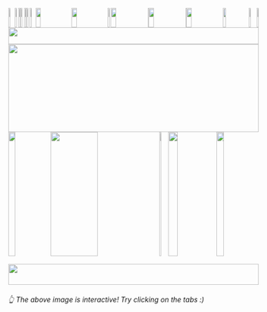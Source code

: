 <picture><img src="https://raw.githubusercontent.com/leonsilicon/leonsilicon/main/generator/generated/000.6d7290b.jpg" height="39" width="2.4822695035460995%"/></picture><a href="#user-36966635-pinned-items-reorder-form"><img src="https://raw.githubusercontent.com/leonsilicon/leonsilicon/main/generator/generated/001.45e0808.jpg" height="39" width="1.4184397163120568%"/></a><picture><img src="https://raw.githubusercontent.com/leonsilicon/leonsilicon/main/generator/generated/002.560fbb9.jpg" height="39" width="0.9456264775413712%"/></picture><a href="#-the-above-image-is-interactive-try-clicking-on-the-tabs-"><img src="https://raw.githubusercontent.com/leonsilicon/leonsilicon/main/generator/generated/003.b02b5b0.jpg" height="39" width="1.4184397163120568%"/></a><picture><img src="https://raw.githubusercontent.com/leonsilicon/leonsilicon/main/generator/generated/004.d4cba37.jpg" height="39" width="0.9456264775413712%"/></picture><a href="https://github.com/leonsilicon/leonsilicon/blob/main/readme.md"><img src="https://raw.githubusercontent.com/leonsilicon/leonsilicon/main/generator/generated/005.43a4f1b.jpg" height="39" width="1.4184397163120568%"/></a><picture><img src="https://raw.githubusercontent.com/leonsilicon/leonsilicon/main/generator/generated/006.33cbce5.jpg" height="39" width="2.2458628841607564%"/></picture><a href="https://leonsilicon.com"><img src="https://raw.githubusercontent.com/leonsilicon/leonsilicon/main/generator/generated/007.8727e1c.jpg" height="39" width="14.420803782505912%"/></a><a href="https://tiktok.com/@leonsilicon"><img src="https://raw.githubusercontent.com/leonsilicon/leonsilicon/main/generator/generated/008.b6b8eb8.jpg" height="39" width="14.420803782505912%"/></a><picture><img src="https://raw.githubusercontent.com/leonsilicon/leonsilicon/main/generator/generated/009.0d70887.jpg" height="39" width="1.1820330969267139%"/></picture><a href="https://instagram.com/leonsilicon"><img src="https://raw.githubusercontent.com/leonsilicon/leonsilicon/main/generator/generated/010.6c98e15.jpg" height="39" width="14.893617021276595%"/></a><picture><img src="https://raw.githubusercontent.com/leonsilicon/leonsilicon/main/generator/generated/011.eb00893.jpg" height="39" width="0.2364066193853428%"/></picture><a href="https://x.com/leonsilicon"><img src="https://raw.githubusercontent.com/leonsilicon/leonsilicon/main/generator/generated/012.60303a9.jpg" height="39" width="14.775413711583923%"/></a><picture><img src="https://raw.githubusercontent.com/leonsilicon/leonsilicon/main/generator/generated/013.4300ced.jpg" height="39" width="0.2364066193853428%"/></picture><a href="https://youtube.com/@leonsilicon"><img src="https://raw.githubusercontent.com/leonsilicon/leonsilicon/main/generator/generated/014.6bb6714.jpg" height="39" width="14.775413711583923%"/></a><picture><img src="https://raw.githubusercontent.com/leonsilicon/leonsilicon/main/generator/generated/015.4031534.jpg" height="39" width="10.16548463356974%"/></picture><a href="https://github.com/leonsilicon/leonsilicon/tree/main/generator"><img src="https://raw.githubusercontent.com/leonsilicon/leonsilicon/main/generator/generated/016.8bbbfdd.jpg" height="39" width="3.309692671394799%"/></a><picture><img src="https://raw.githubusercontent.com/leonsilicon/leonsilicon/main/generator/generated/017.1d18d56.jpg" height="39" width="0.7092198581560284%"/></picture><picture><img src="https://raw.githubusercontent.com/leonsilicon/leonsilicon/main/generator/generated/018.0d1f55f.jpg" height="34" width="100%"/></picture><picture><img src="https://raw.githubusercontent.com/leonsilicon/leonsilicon/main/generator/generated/019.77772f2.jpg" height="177" width="100%"/></picture><picture><img src="https://raw.githubusercontent.com/leonsilicon/leonsilicon/main/generator/generated/020.6c864e5.jpg" height="250" width="16.78486997635934%"/></picture><a href="https://github.com/leonsilicon/leonsilicon/tree/main/README.markdown#-leonsilicon"><img src="https://raw.githubusercontent.com/leonsilicon/leonsilicon/main/generator/generated/021.2f4b12f.jpg" height="250" width="43.61702127659575%"/></a><picture><img src="https://raw.githubusercontent.com/leonsilicon/leonsilicon/main/generator/generated/022.cc7e655.jpg" height="250" width="3.4278959810874707%"/></picture><a href="https://tiktok.com/@leonsilicon"><img src="https://raw.githubusercontent.com/leonsilicon/leonsilicon/main/generator/generated/023.f8ba553.jpg" height="250" width="19.38534278959811%"/></a><picture><img src="https://raw.githubusercontent.com/leonsilicon/leonsilicon/main/generator/generated/024.6c864e5.jpg" height="250" width="16.78486997635934%"/></picture><picture><img src="https://raw.githubusercontent.com/leonsilicon/leonsilicon/main/generator/generated/025.3dcab01.jpg" height="16" width="63.829787234042556%"/></picture><a href="https://tiktok.com/@leonsilicon"><img src="https://raw.githubusercontent.com/leonsilicon/leonsilicon/main/generator/generated/026.ee2dcb7.jpg" height="16" width="19.38534278959811%"/></a><picture><img src="https://raw.githubusercontent.com/leonsilicon/leonsilicon/main/generator/generated/027.8f7a892.jpg" height="16" width="16.78486997635934%"/></picture><picture><img src="https://raw.githubusercontent.com/leonsilicon/leonsilicon/main/generator/generated/028.69a63a4.jpg" height="42" width="100%"/></picture>
###### 👆 The above image is interactive! Try clicking on the tabs :)